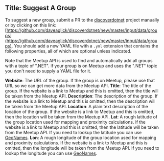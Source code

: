 Title: Suggest A Group
---
To suggest a new group, submit a PR to the [discoverdotnet](https://github.com/daveaglick/discoverdotnet) project manually or by clicking on this link: [https://github.com/daveaglick/discoverdotnet/new/master/input/data/groups](https://github.com/daveaglick/discoverdotnet/new/master/input/data/groups). You should add a new YAML file with a `.yml` extension that contains the following properties, all of which are optional unless indicated.

Note that the Meetup API is used to find and automatically add all groups with a topic of ".NET". If your group is on Meetup and uses the ".NET" topic you don't need to supply a YAML file for it.

**Website**: The URL of the group. If the group is on Meetup, please use that URL so we can get more data from the Meetup API.
**Title**: The title of the group. If the website is a link to Meetup and this is omitted, then the title will be taken from the Meetup API.
**Description**: The description of the group. If the website is a link to Meetup and this is omitted, then the description will be taken from the Meetup API.
**Location**: A plain text description of the location of the group. If the website is a link to Meetup and this is omitted, then the location will be taken from the Meetup API.
**Lat**: A rough latitude of the group location used for mapping and proximity calculations. If the website is a link to Meetup and this is omitted, then the latitude will be taken from the Meetup API. If you need to lookup the latitude you can use [GeoNames](http://www.geonames.org/).
**Lon**: A rough longitude of the group location used for mapping and proximity calculations. If the website is a link to Meetup and this is omitted, then the longitude will be taken from the Meetup API. If you need to lookup the longitude you can use [GeoNames](http://www.geonames.org/).